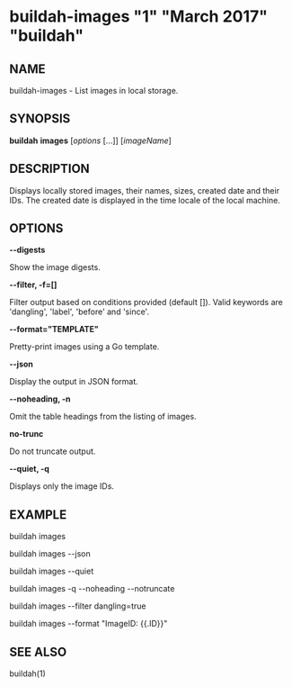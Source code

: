 # buildah-images "1" "March 2017" "buildah"

## NAME
buildah\-images - List images in local storage.

## SYNOPSIS
**buildah** **images** [*options* [...]] [*imageName*]

## DESCRIPTION
Displays locally stored images, their names, sizes, created date and their IDs.
The created date is displayed in the time locale of the local machine.

## OPTIONS

**--digests**

Show the image digests.

**--filter, -f=[]**

Filter output based on conditions provided (default []).  Valid
keywords are 'dangling', 'label', 'before' and 'since'.

**--format="TEMPLATE"**

Pretty-print images using a Go template.

**--json**

Display the output in JSON format.

**--noheading, -n**

Omit the table headings from the listing of images.

**no-trunc**

Do not truncate output.

**--quiet, -q**

Displays only the image IDs.

## EXAMPLE

buildah images

buildah images --json

buildah images --quiet

buildah images -q --noheading --notruncate

buildah images --filter dangling=true

buildah images --format "ImageID: {{.ID}}"

## SEE ALSO
buildah(1)
